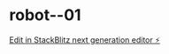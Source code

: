 # robot--01

[Edit in StackBlitz next generation editor ⚡️](https://stackblitz.com/~/github.com/xingfei24/robot--01)